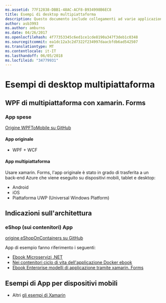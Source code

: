 ```yaml
---
ms.assetid: 77F12838-DBB1-48AC-ACF8-B934998B6EC8
title: Esempi di desktop multipiattaforma
description: Questo documento include collegamenti ad varie applicazioni di esempio che sono stati trasferiti per essere eseguito come App multipiattaforma con Xamarin.
author: asb3993
ms.author: amburns
ms.date: 04/26/2017
ms.openlocfilehash: 4f77353345c6ed1ce1cde8190a347f3deb1c0348
ms.sourcegitcommit: ea1dc12a3c2d7322f234997daacbfdb6ad542507
ms.translationtype: MT
ms.contentlocale: it-IT
ms.lasthandoff: 06/05/2018
ms.locfileid: "34779931"
---
```

# <a name="cross-platform-desktop-samples"></a>Esempi di desktop multipiattaforma

## <a name="wpf-to-cross-platform-with-xamarinforms"></a>WPF di multipiattaforma con xamarin. Forms

### <a name="expenses-app"></a>App spese

[Origine WPFToMobile su GitHub](https://github.com/nishanil/WPFToMobile)

#### <a name="original-app"></a>App originale

* WPF + WCF

#### <a name="cross-platform-apps"></a>App multipiattaforma

Usare xamarin. Forms, l'app originale è stato in grado di trasferita a un back-end Azure che viene eseguito su dispositivi mobili, tablet e desktop:

* Android
* iOS
* Piattaforma UWP (Universal Windows Platform)

## <a name="architecture-guidance"></a>Indicazioni sull'architettura

### <a name="eshop-on-containers-app"></a>eShop (sui contenitori) App

[origine eShopOnContainers su GitHub](https://github.com/dotnet-architecture/eShopOnContainers)

App di esempio fanno riferimento i seguenti:

* [Ebook Microservizi .NET](https://aka.ms/microservicesebook)
* [Nei contenitori ciclo di vita dell'applicazione Docker ebook](https://aka.ms/dockerlifecycleebook)
* [Ebook Enterprise modelli di applicazione tramite xamarin. Forms](~/xamarin-forms/enterprise-application-patterns/index.md)

## <a name="mobile-app-samples"></a>Esempi di App per dispositivi mobili

* Altri [gli esempi di Xamarin](https://developer.xamarin.com/samples/)
